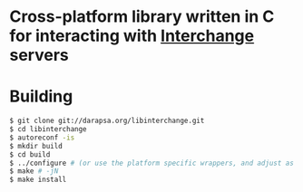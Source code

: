 # Cross-platform library written in C for interacting with [Interchange](https://interchangecommerce.org) servers

# Building

```sh
$ git clone git://darapsa.org/libinterchange.git
$ cd libinterchange
$ autoreconf -is
$ mkdir build
$ cd build
$ ../configure # (or use the platform specific wrappers, and adjust as necessary)
$ make # -jN
$ make install
```
